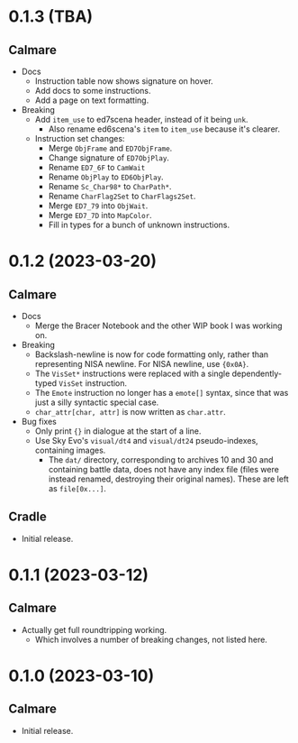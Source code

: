 # 0.1.3 (TBA)

## Calmare
- Docs
  - Instruction table now shows signature on hover.
  - Add docs to some instructions.
  - Add a page on text formatting.
- Breaking
  - Add `item_use` to ed7scena header, instead of it being `unk`.
    - Also rename ed6scena's `item` to `item_use` because it's clearer.
  - Instruction set changes:
    - Merge `ObjFrame` and `ED7ObjFrame`.
    - Change signature of `ED7ObjPlay`.
    - Rename `ED7_6F` to `CamWait`
    - Rename `ObjPlay` to `ED6ObjPlay`.
    - Rename `Sc_Char98*` to `CharPath*`.
    - Rename `CharFlag2Set` to `CharFlags2Set`.
    - Merge `ED7_79` into `ObjWait`.
    - Merge `ED7_7D` into `MapColor`.
    - Fill in types for a bunch of unknown instructions.

# 0.1.2 (2023-03-20)

## Calmare
- Docs
  - Merge the Bracer Notebook and the other WIP book I was working on.
- Breaking
  - Backslash-newline is now for code formatting only, rather than representing NISA newline. For
    NISA newline, use `{0x0A}`.
  - The `VisSet*` instructions were replaced with a single dependently-typed `VisSet` instruction.
  - The `Emote` instruction no longer has a `emote[]` syntax, since that was just a silly
    syntactic special case.
  - `char_attr[char, attr]` is now written as `char.attr`.
- Bug fixes
  - Only print `{}` in dialogue at the start of a line.
  - Use Sky Evo's `visual/dt4` and `visual/dt24` pseudo-indexes, containing images.
    - The `dat/` directory, corresponding to archives 10 and 30 and containing battle data, does
      not have any index file (files were instead renamed, destroying their original names). These
      are left as `file[0x...]`.

## Cradle
- Initial release.

# 0.1.1 (2023-03-12)

## Calmare
- Actually get full roundtripping working.
  - Which involves a number of breaking changes, not listed here.

# 0.1.0 (2023-03-10)

## Calmare
- Initial release.
